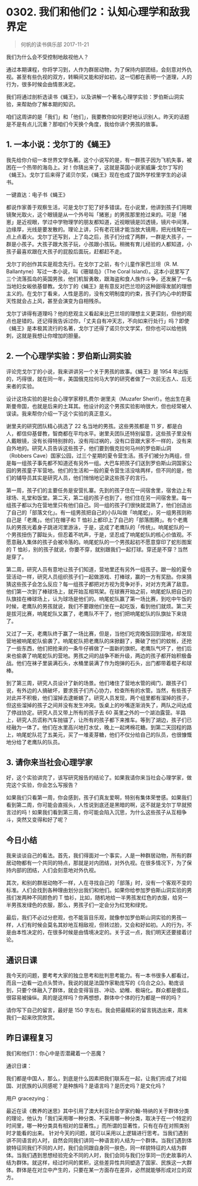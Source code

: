 # 0302. 我们和他们2：认知心理学和敌我界定
> 何帆的读书俱乐部
2017-11-21

我们为什么会不受控制地敌视他人？

通过本期课程，你将学习到，人作为群居动物，为了保持内部团结，会刻意对外仇视。甚至有些仇视的双方，转瞬间又能和好如初，这一切都在表明一个道理，人的行为，很多时候会由情景决定。

我们将通过剖析选读书《蝇王》，以及讲解一个著名心理学实验：罗伯斯山洞实验，来帮助你了解本期的知识。

咱们这周讲的是「我们」和「他们」，我要教你如何更好地认识别人。昨天的话题是不是有点儿沉重？那咱们今天换个角度，我给你讲个男孩的故事。

## 1. 一本小说：戈尔丁的《蝇王》
我先给你介绍一本世界文学名著。这个小说写的是，有一群孩子因为飞机失事，被困在一个热带的海岛上。对！你猜出来了，这就是英国小说家威廉·戈尔丁写的《蝇王》。戈尔丁后来得了诺贝尔奖，《蝇王》现在也成了国外学校里学生的必读书。

一键直达：电子书《蝇王》

都说作家善于观察生活，可是戈尔丁犯了好多错误。在小说里，他讲到孩子们用眼镜聚光取火，这个眼镜是从一个外号叫「猪崽」的男孩那里抢过来的。可是「猪崽」是近视眼，学过中学物理学的朋友都知道，近视眼镜是凹透镜，镜片中间薄，边缘厚，光线是要发散的。理论上讲，只有老花镜才能当放大镜用，把光线聚在一点上点着火。戈尔丁还写到，上了岛之后，孩子们分成了两群，一群是大孩子，一群是小孩子。大孩子跟大孩子玩，小孩跟小孩玩。稍微有育儿经验的人都知道，小孩子最喜欢跟在大孩子的屁股后面玩，赶都赶不走。

戈尔丁的创作其实是观念先行。在戈尔丁之前，有个儿童作家巴兰坦（R. M. Ballantyne）写过一本小说，叫《珊瑚岛》（The Coral Island）。这本小说里写了三个流落孤岛的英国男孩，他们机智勇敢，跟海盗和食人族作斗争，还发展了一名当地妇女皈依基督教。戈尔丁的《蝇王》是有意反对巴兰坦的这种甜得发腻的理想主义的。在戈尔丁看来，人性是恶的，没有文明制度的约束，孩子们内心中的野蛮天性就会占上风，甚至会演变为自相残杀。

戈尔丁讲得有道理吗？他的悲观主义看起来比巴兰坦的理想主义更深刻，但他的观点也是错的。还记得我告诉过你，「丈夫自有冲天志，不向如来行处行」吗？即使《蝇王》是本极其流行的名著，戈尔丁还得了诺贝尔文学奖，但你也可以给他挑刺，这就是我想让你增加的胆量。

## 2. 一个心理学实验：罗伯斯山洞实验
评论完戈尔丁的小说，我来讲讲另一个关于男孩的故事。《蝇王》是 1954 年出版的，巧得很，就在同一年，美国俄克拉何马大学的研究者做了一次前无古人、后无来者的实验。

设计这场实验的是社会心理学家穆扎费尔·谢里夫（Muzafer Sherif）。他出生在奥斯曼帝国，也就是后来的土耳其。他设计的这个男孩实验影响很大，但也经常被人误读。我来帮你介绍一下这个实验的真正意义。

谢里夫的研究团队精心挑选了 22 名当地的男孩。这些男孩都是 11 岁，都是白人，都信仰基督教，智商都在平均水平。谢里夫团队还特别留意，这些孩子里没有人戴眼镜，没有长得特别胖的，没有闯过祸的，没有口音跟大家不一样的，没有来自外地的。研究人员告诉这些孩子，他们要到俄克拉何马州的罗伯斯山洞（Robbers Cave）国家公园，过三个星期的夏令营生活。孩子们被分为两组，但是每一组孩子事先都不知道还有另外一组。大巴车把孩子们送到罗伯斯山洞国家公园的男孩童子军营地。他们的生活和一般的夏令营生活没啥两样，但不同的是，他们的辅导员其实是研究人员，他们悄悄地记录这些孩子的言行。

第一周，孩子们的主要任务是安营扎寨。先到的孩子住在一间宿舍里，宿舍边上有球场、礼堂和饭堂。第二天，第二组的孩子也到了，他们住在另一间宿舍里。每一组孩子都以为在营地里只有他们自己。同一组的孩子们很快就混熟了，他们创造出了自己的「部落文化」。有一组男孩把自己的小队叫做「响尾蛇」，另一组男孩则称自己是「老鹰」。他们在帽子和 T 恤衫上都印上了自己的「部落图腾」。有个老鹰队的男孩光着身子跳进河里游泳，于是，这成了老鹰队的「传统」。响尾蛇队的一个男孩扭伤了脚趾头，但忍着不吭声，于是，坚忍成了响尾蛇队的核心价值观。不愿意融入集体的孩子会被冷落的。响尾蛇队的一个男孩起初不愿意穿印了蛇形图案的 T 恤衫，别的孩子就说，你要不穿，就别跟我们一起打球。穿还是不穿？当然是穿了。

第二周，研究人员有意地让孩子们知道，营地里还有另外一组孩子。跟一般的夏令营活动一样，研究人员组织孩子们一起做游戏、打棒球，赢的一方有奖励。你来猜猜这些孩子会怎么反应？每一组孩子都把对方视为竞争对手，对对方充满了敌意。他们第一次到了棒球场上，就开始互相骂架。在球赛开始之前，响尾蛇队把自己的队旗挂在棒球场上，认为球场是他们的。响尾蛇队赢了第一场比赛，到吃中午饭的时候，老鹰队的男孩就说，我们不要跟他们坐在一起吃饭，看到他们就烦。第二天是拔河比赛，响尾蛇队又赢了，老鹰队不干了，他们把响尾蛇队的队旗扯下来烧了。

又过了一天，老鹰队终于赢了一场比赛，但是，当他们吃完晚饭回到营地，却发现营地被响尾蛇队偷袭了。响尾蛇队把老鹰队的床掀翻了，撕破了他们的蚊帐，还抢了一些东西，他们把抢来的一条牛仔裤做了一面新的旗帜。老鹰队气坏了，他们后来也偷袭了响尾蛇队的营地。男孩之间的战争不断升级，两边的孩子都开始积极备战。他们在袜子里装满石头，水桶里装满了作为炮弹的石头，出门都带着棍子和球棒。

到了第三周，研究人员设计了新的场景。他们堵住了营地水管的阀门，跟孩子们说，有外边的人搞破坏，要求孩子们齐心协力，检查所有的水管。当然，有些孩子对此并不积极，他们溜掉去逮蜥蜴了。研究人员发现，两个组里都有溜掉的孩子，但这些溜掉的孩子之间并没有发生冲突。饭桌上的吵嘴逐渐消失了，两队之间达成了停战协定。研究人员又带上所有的孩子去 60 英里之外的一个湖泊露营。半路上，研究人员谎称汽车抛锚了，让所有的孩子都下来推车。等到了湖边，孩子们已经融为一体了。他们在水里高兴地打水仗，晚上一起烤棉花糖。到第二天回程的路上，响尾蛇队花了五美元，买了一堆麦芽糖，他们不仅分给自己的队员，也很慷慨地分给了老鹰队的队员。

## 3. 请你来当社会心理学家
好，这个实验讲完了，该写研究报告的结论了。如果我请你来当社会心理学家，做完这个实验，你会怎么写报告？

如果我们只看第一周，你会感到，孩子们真友爱啊，特别有集体荣誉感。如果我们看到第二周，你可能会直摇头，人性说到底还是黑暗的啊，这不就是戈尔丁早就预言过的吗！如果我们看到第三周，你可能会陷入沉思，为什么这些孩子从互相争斗，突然又变得和好了呢？

## 今日小结
我来谈谈自己的看法。首先，我们得面对一个事实，人是一种群居动物，所有的群居动物都有一个共同的特点，那就是对内团结，对外仇视。在很多情况下，为了保持内部的团结，人们会刻意地对外仇视。

其次，和别的群居动物不一样，人在寻找自己的「部落」时，没有一个客观不变的标准。人们会找到各种理由划分出我们和他们。如果你给参加罗伯斯山洞实验的男孩们发两种不同颜色的 T 恤衫，比如，随机地给一半男孩发红色的衣服，给另一半男孩发绿色的衣服，那么，男孩子们一定会分为红党和绿党。

最后，我们不必过分悲观，也不能盲目乐观，就像参加罗伯斯山洞实验的男孩一样，人们有时候会莫名其妙地互相敌视，但转过脸，又会和好如初。人的行为，不是由本性决定的，在很多时候是由情境决定的。关于这一点，我们明天还要接着讨论。

## 通识日课
我今天的问题，要考考大家的独立思考和批判思考能力。有一本书很多人都看过，而且一边看一边点头赞许。我说的就是法国作家勒庞写的《乌合之众》。勒庞谈到，只要个体融入了群体，就会变得盲目、冲动、幼稚、极端化。群众都是傻瓜，很容易被操纵。真的是这样吗？你再想想，群体中个体的行为都是一样的吗？

请你写下自己的留言，最好是 150 字左右。我会把最精彩的留言挑选出来，周末我们一起来欣赏欣赏。

## 昨日课程复习
我们和他们1：你心中是否潜藏着一个恶魔？

通识日课：

我们都是中国人，那么，到底是什么因素把我们联系在一起，让我们形成了对祖国、对民族的认同感呢？是种族吗？是语言吗？是历史吗？是文化吗？

用户 gracezying：

最近在读《教养的迷思》其中引用了澳大利亚社会学家约翰-特纳的关于群体分类的理论，他认为「我们采用哪一种分类、不采用哪一种分类，取决于在一个特定的时间里，哪一种分类具有相对的显著性。」而所谓的显著性，只有在存在对照类别时才能看的出来。 针对今天的问题，就可以采用以上逻辑进行思考。当我们遇到讲不同语言的人时，自然会同我们讲同一种语言的人结为一个群体。当我们遇到体貌特征同我们不同的人时，我们会同跟自身同一肤色，同一样貌特征的人结为群体。当我们遇到思想经验完全不同的人时，我们会同与我们分享同一历史故事的人结为群体。就这样，经过时间的累积，这些差异性共同塑造了国家、民族这一大群体。群体是在对立中产生的，只要在某一方面存在差异，必然就能够形成对立的双方。



